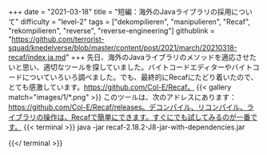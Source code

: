 +++
date = "2021-03-18"
title = "短編：海外のJavaライブラリの採用について"
difficulty = "level-2"
tags = ["dekompilieren", "manipulieren", "Recaf", "rekompilieren", "reverse", "reverse-engineering"]
githublink = "https://github.com/terrorist-squad/knedelverse/blob/master/content/post/2021/march/20210318-recaf/index.ja.md"
+++
先日、海外のJavaライブラリのメソッドを適応させたいと思い、適切なツールを探していました。バイトコードエディターやバイトコードについていろいろ調べました。でも、最終的にRecafにたどり着いたので、とても感激しています。https://github.com/Col-E/Recaf。
{{< gallery match="images/1/*.png" >}}
このツールは、次のアドレスにあります：https://github.com/Col-E/Recaf/releases。デコンパイル、リコンパイル、ライブラリの操作は、Recafで簡単にできます。すぐにでも試してみるのが一番です。
{{< terminal >}}
java -jar recaf-2.18.2-J8-jar-with-dependencies.jar

{{</ terminal >}}

